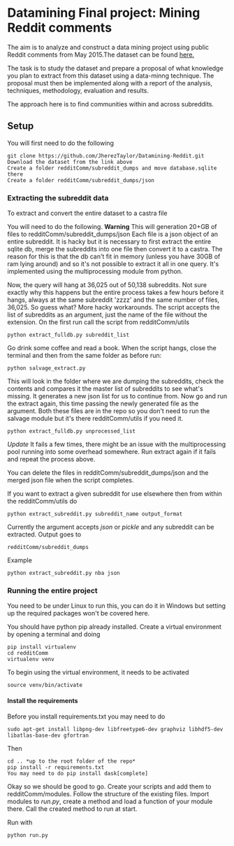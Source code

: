 # Datamining Final project: Mining Reddit comments
The aim is to analyze and construct a data mining project using public Reddit
comments from May 2015.The dataset can be found
[here.](https://www.kaggle.com/c/reddit-comments-may-2015)

The task is to study the dataset and prepare a proposal of what knowledge you
plan to extract from this dataset using a data-minng technique.
The proposal must then be implemented along with a report of the analysis,
techniques, methodology, evaluation and results.

The approach here is to find communities within and across subreddits.

## Setup

You will first need to do the following

    git clone https://github.com/JherezTaylor/Datamining-Reddit.git
    Download the dataset from the link above
    Create a folder redditComm/subreddit_dumps and move database.sqlite there
    Create a folder redditComm/subreddit_dumps/json

### Extracting the subreddit data

To extract and convert the entire dataset to a castra file

You will need to do the following. **Warning** This will generation 20+GB of
files to redditComm/subreddit_dumps/json
Each file is a json object of an entire subreddit. It is hacky
but it is necessary to first extract the entire sqlite db, merge the subreddits
into one file then convert it to a castra. The reason for this is that the db
can't fit in memory (unless you have 30GB of ram lying around) and so it's not
possible to extract it all in one query. It's implemented using the
multiprocessing module from python.

Now, the query will hang at 36,025 out of 50,138 subreddits. Not sure exactly
why this happens but the entire process takes a few hours before it hangs,
always at the same subreddit 'zzzz' and the same number of files, 36,025. So
guess what? More hacky workarounds. The script accepts the list of subreddits as
an argument, just the name of the file without the extension. On the first run
call the script from redditComm/utils

    python extract_fulldb.py subreddit_list

Go drink some coffee and read a book. When the script hangs, close the terminal
and then from the same folder as before run:

    python salvage_extract.py

This will look in the folder where we are dumping the subreddits, check the
contents and compares it the master list of subreddits to see what's missing.
It generates a new json list for us to continue from. Now go and run the extract
again, this time passing the newly generated file as the argument. Both these
files are in the repo so you don't need to run the salvage module but it's there
redditComm/utils if you need it.

    python extract_fulldb.py unprocessed_list

*Update* It fails a few times, there might be an issue with the multiprocessing
pool running into some overhead somewhere. Run extract again if it fails and repeat
the process above.

You can delete the files in redditComm/subreddit_dumps/json
and the merged json file when the script completes.

If you want to extract a given subreddit for use elsewhere then from within
the redditComm/utils do

    python extract_subreddit.py subreddit_name output_format

Currently the argument accepts *json* or *pickle* and any subreddit can be
extracted. Output goes to

    redditComm/subreddit_dumps
Example

    python extract_subreddit.py nba json

### Running the entire project
You need to be under Linux to run this, you can do it in Windows but setting
up the required packages won't be covered here.

You should have python pip already installed. Create a virtual environment by
opening a terminal and doing

    pip install virtualenv
    cd redditComm
    virtualenv venv

To begin using the virtual environment, it needs to be activated

    source venv/bin/activate

#### Install the requirements
Before you install requirements.txt you may need to do

    sudo apt-get install libpng-dev libfreetype6-dev graphviz libhdf5-dev libatlas-base-dev gfortran

Then

    cd .. *up to the root folder of the repo*
    pip install -r requirements.txt
    You may need to do pip install dask[complete]

Okay so we should be good to go. Create your scripts and add them to
redditComm/modules. Follow the structure of the existing files. Import modules
to *run.py*, create a method and load a function of your module there. Call the
created method to run at start.

Run with

    python run.py
